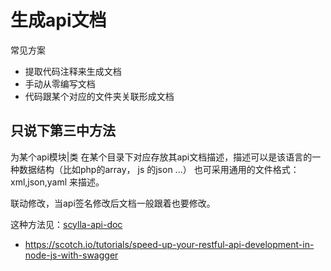 生成api文档
=========

常见方案

- 提取代码注释来生成文档
- 手动从零编写文档
- 代码跟某个对应的文件夹关联形成文档

只说下第三中方法
--------------------

为某个api模块|类 在某个目录下对应存放其api文档描述，描述可以是该语言的一种数据结构（比如php的array， js 的json ...）
  也可采用通用的文件格式：xml,json,yaml 来描述。
  
联动修改，当api签名修改后文档一般跟着也要修改。 

这种方法见：[scylla-api-doc](https://github.com/scylladb/scylla/tree/master/api/api-doc)  
 
 
 - https://scotch.io/tutorials/speed-up-your-restful-api-development-in-node-js-with-swagger